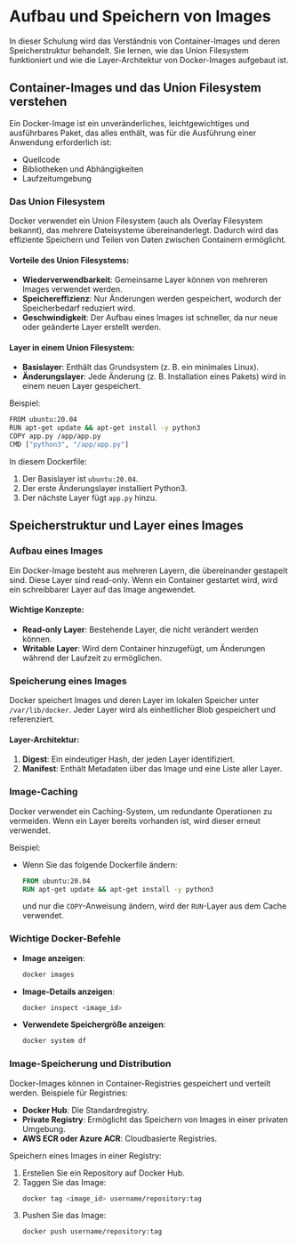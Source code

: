 
# Aufbau und Speichern von Images

In dieser Schulung wird das Verständnis von Container-Images und deren Speicherstruktur behandelt. Sie lernen, wie das Union Filesystem funktioniert und wie die Layer-Architektur von Docker-Images aufgebaut ist.

## Container-Images und das Union Filesystem verstehen

Ein Docker-Image ist ein unveränderliches, leichtgewichtiges und ausführbares Paket, das alles enthält, was für die Ausführung einer Anwendung erforderlich ist:
- Quellcode
- Bibliotheken und Abhängigkeiten
- Laufzeitumgebung

### Das Union Filesystem
Docker verwendet ein Union Filesystem (auch als Overlay Filesystem bekannt), das mehrere Dateisysteme übereinanderlegt. Dadurch wird das effiziente Speichern und Teilen von Daten zwischen Containern ermöglicht.

#### Vorteile des Union Filesystems:
- **Wiederverwendbarkeit**: Gemeinsame Layer können von mehreren Images verwendet werden.
- **Speichereffizienz**: Nur Änderungen werden gespeichert, wodurch der Speicherbedarf reduziert wird.
- **Geschwindigkeit**: Der Aufbau eines Images ist schneller, da nur neue oder geänderte Layer erstellt werden.

#### Layer in einem Union Filesystem:
- **Basislayer**: Enthält das Grundsystem (z. B. ein minimales Linux).
- **Änderungslayer**: Jede Änderung (z. B. Installation eines Pakets) wird in einem neuen Layer gespeichert.

Beispiel:
```bash
FROM ubuntu:20.04
RUN apt-get update && apt-get install -y python3
COPY app.py /app/app.py
CMD ["python3", "/app/app.py"]
```
In diesem Dockerfile:
1. Der Basislayer ist `ubuntu:20.04`.
2. Der erste Änderungslayer installiert Python3.
3. Der nächste Layer fügt `app.py` hinzu.

## Speicherstruktur und Layer eines Images

### Aufbau eines Images
Ein Docker-Image besteht aus mehreren Layern, die übereinander gestapelt sind. Diese Layer sind read-only. Wenn ein Container gestartet wird, wird ein schreibbarer Layer auf das Image angewendet.

#### Wichtige Konzepte:
- **Read-only Layer**: Bestehende Layer, die nicht verändert werden können.
- **Writable Layer**: Wird dem Container hinzugefügt, um Änderungen während der Laufzeit zu ermöglichen.

### Speicherung eines Images
Docker speichert Images und deren Layer im lokalen Speicher unter `/var/lib/docker`. Jeder Layer wird als einheitlicher Blob gespeichert und referenziert.

#### Layer-Architektur:
1. **Digest**: Ein eindeutiger Hash, der jeden Layer identifiziert.
2. **Manifest**: Enthält Metadaten über das Image und eine Liste aller Layer.

### Image-Caching
Docker verwendet ein Caching-System, um redundante Operationen zu vermeiden. Wenn ein Layer bereits vorhanden ist, wird dieser erneut verwendet.

Beispiel:
- Wenn Sie das folgende Dockerfile ändern:
  ```dockerfile
  FROM ubuntu:20.04
  RUN apt-get update && apt-get install -y python3
  ```
  und nur die `COPY`-Anweisung ändern, wird der `RUN`-Layer aus dem Cache verwendet.

### Wichtige Docker-Befehle
- **Image anzeigen**:
  ```bash
  docker images
  ```
- **Image-Details anzeigen**:
  ```bash
  docker inspect <image_id>
  ```
- **Verwendete Speichergröße anzeigen**:
  ```bash
  docker system df
  ```

### Image-Speicherung und Distribution
Docker-Images können in Container-Registries gespeichert und verteilt werden. Beispiele für Registries:
- **Docker Hub**: Die Standardregistry.
- **Private Registry**: Ermöglicht das Speichern von Images in einer privaten Umgebung.
- **AWS ECR oder Azure ACR**: Cloudbasierte Registries.

Speichern eines Images in einer Registry:
1. Erstellen Sie ein Repository auf Docker Hub.
2. Taggen Sie das Image:
   ```bash
   docker tag <image_id> username/repository:tag
   ```
3. Pushen Sie das Image:
   ```bash
   docker push username/repository:tag
   ```